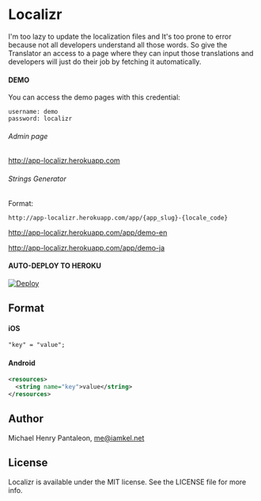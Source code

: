 # Localizr
I'm too lazy to update the localization files and It's too prone to error because not all developers understand all those words. So give the Translator an access to a page where they can input those translations and developers will just do their job by fetching it automatically.

#### DEMO

You can access the demo pages with this credential:
```
username: demo
password: localizr
```

###### Admin page
http://app-localizr.herokuapp.com

###### Strings Generator

Format:
```
http://app-localizr.herokuapp.com/app/{app_slug}-{locale_code}
```

http://app-localizr.herokuapp.com/app/demo-en

http://app-localizr.herokuapp.com/app/demo-ja


#### AUTO-DEPLOY TO HEROKU

[![Deploy](https://www.herokucdn.com/deploy/button.svg)](https://heroku.com/deploy?template=https://github.com/michaelhenry/localizr)


## Format

#### iOS

```txt
"key" = "value";
```

#### Android

```xml
<resources>
  <string name="key">value</string>
</resources>
```

## Author

Michael Henry Pantaleon, me@iamkel.net

## License

Localizr is available under the MIT license. See the LICENSE file for more info.
